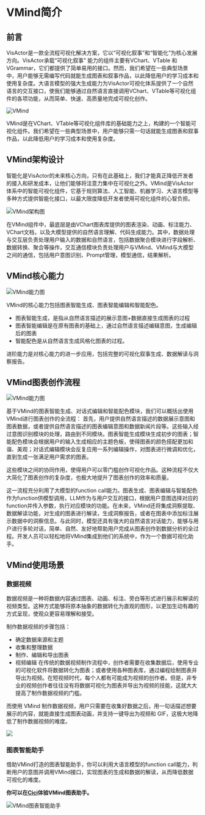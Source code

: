 # VMind简介
## 前言
VisActor是一款全流程可视化解决方案，它以“可视化叙事”和“智能化”为核心发展方向。VisActor承载“可视化叙事” 能力的组件主要有VChart、VTable 和 VGrammar，它们都提供了简单易用的接口。然而，我们希望在一些典型场景中，用户能够无需编写代码就能生成图表和叙事作品，以此降低用户的学习成本和使用复杂度。大语言模型的强大生成能力为VisActor可视化体系提供了一个自然语言的交互接口，使我们能够通过自然语言直接调用VChart、VTable等可视化组件的各项功能，从而简单、快速、高质量地完成可视化创作。


![VMind](https://lf9-dp-fe-cms-tos.byteorg.com/obj/bit-cloud/vmind/tutorials/VMind_intro.png)


VMind是在VChart、VTable等可视化组件库的基础能力之上，构建的一个智能可视化组件。我们希望在一些典型场景中，用户能够只需一句话就能生成图表和叙事作品，以此降低用户的学习成本和使用复杂度。

## VMind架构设计
智能化是VisActor的未来核心方向，只有在此基础上，我们才能真正降低开发者的接入和研发成本，让他们能够将注意力集中在可视化之外。VMind是VisActor体系中的智能可视化组件，它基于规则算法、人工智能、机器学习、大语言模型等多种方式提供智能化接口，以最大限度降低开发者使用可视化组件的心智负担。


![VMind架构图](https://lf9-dp-fe-cms-tos.byteorg.com/obj/bit-cloud/vmind/tutorials/VMind_structure.png)


在VMind组件中，最底层是由VChart图表库提供的图表渲染、动画、标注能力、VChart文档，以及大模型提供的自然语言理解、代码生成能力。其中，数据处理与交互层负责处理用户输入的数据和自然语言，包括数据聚合模块进行字段解析、数据转换、聚合等操作，交互通信模块负责处理用户与VMind、VMind与大模型之间的通信，包括用户意图识别、Prompt管理，模型通信，结果解析。


## VMind核心能力


![VMind能力图](https://lf9-dp-fe-cms-tos.byteorg.com/obj/bit-cloud/vmind/tutorials/VMind_abilities.png)


VMind的核心能力包括图表智能生成、图表智能编辑和智能配色。
- 图表智能生成，是指从自然语言描述的展示意图+数据直接生成图表的过程
- 图表智能编辑是在原有图表的基础上，通过自然语言描述编辑意图，生成编辑后的图表
- 智能配色是从自然语言生成风格化图表的过程。

进阶能力是对核心能力的进一步应用，包括完整的可视化叙事生成、数据解读与洞察报告。


## VMind图表创作流程


![VMind能力图](https://lf9-dp-fe-cms-tos.byteorg.com/obj/bit-cloud/vmind/tutorials/VMind_flow.png)


基于VMind的图表智能生成、对话式编辑和智能配色模块，我们可以概括出使用VMind进行图表创作的全流程：
首先，用户提供自然语言描述的数据展示意图和图表数据，或者提供自然语言描述的图表编辑意图和数据新闻片段等。这些输入经过意图识别模块的处理，路由到不同模块。图表智能生成模块生成初步的图表；智能配色模块会根据用户的输入生成相应的主题色板，使得图表的颜色搭配更加和谐、美观；对话式编辑模块会反复应用一系列编辑操作，对图表进行微调和优化，直到生成一张满足用户需求的图表。

这些模块之间的协同作用，使得用户可以零门槛创作可视化作品。这种流程不仅大大简化了图表创作的复杂度，也极大地提升了图表创作的效率和质量。

这一流程充分利用了大模型的function call能力。图表生成、图表编辑与智能配色作为function供模型调用，LLM作为与用户交互的接口，根据用户意图选择对应的function并传入参数，执行对应模块的功能。在未来，VMind还将集成洞察提取、数据解读功能，对生成的图表进行解读，生成洞察报告，或者在图表中添加标注展示数据中的洞察信息。与此同时，模型还具有强大的自然语言对话能力，能够与用户进行多轮对话，简单、自然、友好地帮助用户完成从图表创作到数据分析的全过程。开发人员可以轻松地将VMind集成到他们的系统中，作为一个数据可视化助手。



## VMind使用场景
### 数据视频
数据视频是一种将数据内容通过图表、动画、标注、旁白等形式进行展示和解读的视频类型。这种方式能够将原本抽象的数据转化为直观的图形，以更加生动有趣的方式呈现，使观众更容易理解和接受。

制作数据视频的步骤包括：

- 确定数据来源和主题
- 收集和整理数据
- 制作、编辑和导出图表
- 视频编辑
在传统的数据视频制作流程中，创作者需要在收集数据后，使用专业的可视化软件将数据转化为图表；或者使用各种图表库，通过编程绘制图表并导出为视频。在短视频时代，每个人都有可能成为视频的创作者。但是，非专业的视频创作者往往没有将数据可视化为图表并导出为视频的技能，这就大大提高了制作数据视频的门槛。

而使用 VMind 制作数据视频，用户只需要在收集好数据之后，用一句话描述想要展示的内容，就能直接生成图表动画，并支持一键导出为视频和 GIF，这极大地降低了制作数据视频的难度。


![](https://lf9-dp-fe-cms-tos.byteorg.com/obj/bit-cloud/cut.png)



### 图表智能助手
借助VMind打造的图表智能助手，你可以利用大语言模型的function call能力，判断用户的意图并调用VMind接口，实现图表的生成和数据的解读，从而降低数据可视化的难度。


__你可以在[Cici](https://ciciai.com/bot/fUuxvgvv)体验VMind图表助手。__


![VMind图表智能助手](https://lf9-dp-fe-cms-tos.byteorg.com/obj/bit-cloud/vmind/tutorials/VMind_assistant.png)











